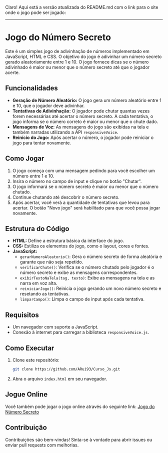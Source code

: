 Claro! Aqui está a versão atualizada do README.md com o link para o site onde o jogo pode ser jogado:

---

# Jogo do Número Secreto

Este é um simples jogo de adivinhação de números implementado em JavaScript, HTML e CSS. O objetivo do jogo é adivinhar um número secreto gerado aleatoriamente entre 1 e 10. O jogo fornece dicas se o número adivinhado é maior ou menor que o número secreto até que o jogador acerte.

## Funcionalidades

- **Geração de Número Aleatório:** O jogo gera um número aleatório entre 1 e 10, que o jogador deve adivinhar.
- **Tentativas de Adivinhação:** O jogador pode chutar quantas vezes forem necessárias até acertar o número secreto. A cada tentativa, o jogo informa se o número correto é maior ou menor que o chute dado.
- **Mensagens de Voz:** As mensagens do jogo são exibidas na tela e também narradas utilizando a API `responsiveVoice`.
- **Reinício do Jogo:** Após acertar o número, o jogador pode reiniciar o jogo para tentar novamente.

## Como Jogar  

1. O jogo começa com uma mensagem pedindo para você escolher um número entre 1 e 10.
2. Insira o número no campo de input e clique no botão "Chutar".
3. O jogo informará se o número secreto é maior ou menor que o número chutado.
4. Continue chutando até descobrir o número secreto.
5. Após acertar, você verá a quantidade de tentativas que levou para acertar. O botão "Novo jogo" será habilitado para que você possa jogar novamente.

## Estrutura do Código

- **HTML:** Define a estrutura básica da interface do jogo.
- **CSS:** Estiliza os elementos do jogo, como o layout, cores e fontes.
- **JavaScript:**
  - `gerarNumeroAleatorio()`: Gera o número secreto de forma aleatória e garante que não seja repetido.
  - `verificarChute()`: Verifica se o número chutado pelo jogador é o número secreto e exibe as mensagens correspondentes.
  - `exibirTextoNaTela(tag, texto)`: Exibe as mensagens na tela e as narra em voz alta.
  - `reiniciarJogo()`: Reinicia o jogo gerando um novo número secreto e resetando as tentativas.
  - `limparCampo()`: Limpa o campo de input após cada tentativa.

## Requisitos

- Um navegador com suporte a JavaScript.
- Conexão à internet para carregar a biblioteca `responsiveVoice.js`.

## Como Executar

1. Clone este repositório:
   ```bash
   git clone https://github.com/ARui93/Curso_Js.git
   ```
2. Abra o arquivo `index.html` em seu navegador.

## Jogue Online

Você também pode jogar o jogo online através do seguinte link: [Jogo do Número Secreto](https://jogo-pink-theta.vercel.app/)

## Contribuição

Contribuições são bem-vindas! Sinta-se à vontade para abrir issues ou enviar pull requests com melhorias.

